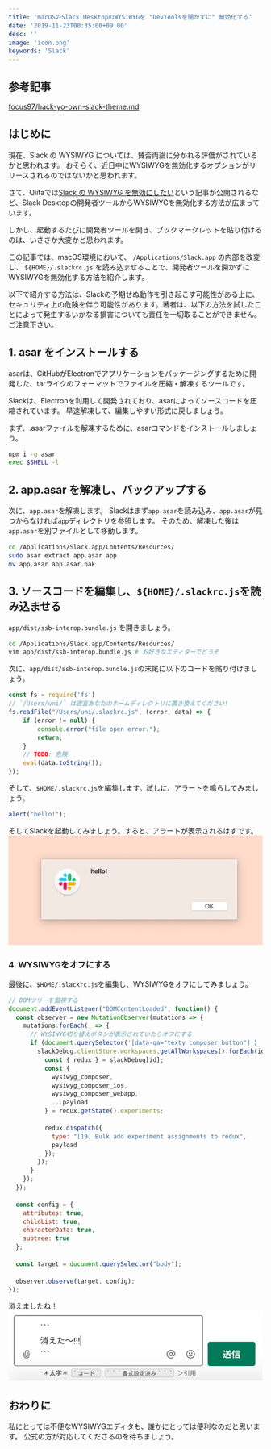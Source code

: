 ```yaml
---
title: 'macOSのSlack DesktopのWYSIWYGを "DevToolsを開かずに" 無効化する'
date: '2019-11-23T00:35:00+09:00'
desc: ''
image: 'icon.png'
keywords: 'Slack'
---
```


## 参考記事

[focus97/hack-yo-own-slack-theme.md](https://gist.github.com/focus97/21a8b7f130f0afd0b26f0d84f3a02d2b)

## はじめに

現在、Slack の WYSIWYG については、賛否両論に分かれる評価がされているかと思われます。
おそらく、近日中にWYSIWYGを無効化するオプションがリリースされるのではないかと思われます。

さて、Qiitaでは[Slack の WYSIWYG を無効にしたい](https://qiita.com/tdkn/items/2e12707b7a44fa8ee087)という記事が公開されるなど、Slack Desktopの開発者ツールからWYSIWYGを無効化する方法が広まっています。

しかし、起動するたびに開発者ツールを開き、ブックマークレットを貼り付けるのは、いささか大変かと思われます。

この記事では、macOS環境において、 `/Applications/Slack.app` の内部を改変し、 `${HOME}/.slackrc.js` を読み込ませることで、開発者ツールを開かずにWYSIWYGを無効化する方法を紹介します。

以下で紹介する方法は、Slackの予期せぬ動作を引き起こす可能性がある上に、セキュリティ上の危険を伴う可能性があります。著者は、以下の方法を試したことによって発生するいかなる損害についても責任を一切取ることができません。ご注意下さい。

## 1. asar をインストールする

asarは、GitHubがElectronでアプリケーションをパッケージングするために開発した、tarライクのフォーマットでファイルを圧縮・解凍するツールです。

Slackは、Electronを利用して開発されており、asarによってソースコードを圧縮されています。
早速解凍して、編集しやすい形式に戻しましょう。

まず、.asarファイルを解凍するために、asarコマンドをインストールしましょう。

```bash
npm i -g asar
exec $SHELL -l
```

## 2. app.asar を解凍し、バックアップする

次に、`app.asar`を解凍します。
Slackはまず`app.asar`を読み込み、`app.asar`が見つからなければ`app`ディレクトリを参照します。
そのため、解凍した後は`app.asar`を別ファイルとして移動します。

```bash
cd /Applications/Slack.app/Contents/Resources/
sudo asar extract app.asar app
mv app.asar app.asar.bak
```

## 3. ソースコードを編集し、`${HOME}/.slackrc.js`を読み込ませる

`app/dist/ssb-interop.bundle.js` を開きましょう。

```bash
cd /Applications/Slack.app/Contents/Resources/
vim app/dist/ssb-interop.bundle.js # お好きなエディターでどうぞ
```

次に、`app/dist/ssb-interop.bundle.js`の末尾に以下のコードを貼り付けましょう。

```js
const fs = require('fs')
// `/Users/uni/` は適宜あなたのホームディレクトリに置き換えてください!
fs.readFile("/Users/uni/.slackrc.js", (error, data) => {
    if (error != null) {
        console.error("file open error.");
        return;
    }
    // TODO: 危険
    eval(data.toString());
});
```

そして、`$HOME/.slackrc.js`を編集します。試しに、アラートを鳴らしてみましょう。

```js
alert("hello!");
```

そしてSlackを起動してみましょう。すると、アラートが表示されるはずです。
![](alert.png)

### 4. WYSIWYGをオフにする

最後に、`$HOME/.slackrc.js`を編集し、WYSIWYGをオフにしてみましょう。

```js
// DOMツリーを監視する
document.addEventListener("DOMContentLoaded", function() {
  const observer = new MutationObserver(mutations => {
    mutations.forEach(_ => {
      // WYSIWYG切り替えボタンが表示されていたらオフにする
      if (document.querySelector('[data-qa="texty_composer_button"]') != null) {
        slackDebug.clientStore.workspaces.getAllWorkspaces().forEach(id => {
          const { redux } = slackDebug[id];
          const {
            wysiwyg_composer,
            wysiwyg_composer_ios,
            wysiwyg_composer_webapp,
            ...payload
          } = redux.getState().experiments;

          redux.dispatch({
            type: "[19] Bulk add experiment assignments to redux",
            payload
          });
        });
      }
    });
  });

  const config = {
    attributes: true,
    childList: true,
    characterData: true,
    subtree: true
  };

  const target = document.querySelector("body");

  observer.observe(target, config);
});
```

消えましたね！
![](deleted.png)

## おわりに

私にとっては不便なWYSIWYGエディタも、誰かにとっては便利なのだと思います。
公式の方が対応してくださるのを待ちましょう。
